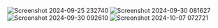 ![Screenshot 2024-09-25 232740](https://github.com/user-attachments/assets/e401bc7f-09e9-4624-83ad-fbc98af66ccc)
![Screenshot 2024-09-30 081627](https://github.com/user-attachments/assets/7596f17c-229b-4768-9f3e-ee1fc8705095)
![Screenshot 2024-09-30 092610](https://github.com/user-attachments/assets/ff361a3f-fae4-4952-8adf-eaf8c6d7a88e)
![Screenshot 2024-10-07 072721](https://github.com/user-attachments/assets/3b5663e3-f85e-4424-b1b6-3eb469cb212c)

